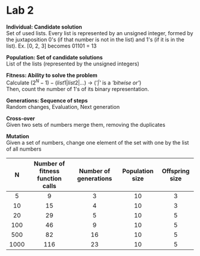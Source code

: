 # Lab 2

<b>Individual: Candidate solution</b><br>
Set of used lists. Every list is represented by an unsigned integer, formed by the juxtaposition 0's (if that number is not in the list) and 1's (if it is in the list). Ex. [0, 2, 3] becomes 01101 = 13

<b>Population: Set of candidate solutions</b><br>
List of the lists (represented by the unsigned integers)

<b>Fitness: Ability to solve the problem</b><br>
Calculate $(2^N - 1) - (list1 | list2 | ...)$ -> (<i>'|'</i> is a <i>'bitwise or'</i>)<br>
Then, count the number of 1's of its binary representation.

<b>Generations: Sequence of steps</b><br>
Random changes, Evaluation, Next generation

<b>Cross-over</b><br>
Given two sets of numbers merge them, removing the duplicates

<b>Mutation</b><br>
Given a set of numbers, change one element of the set with one by the list of all numbers

| N | Number of fitness function calls | Number of generations | Population size | Offspring size |
| :---: | :--: | :--: | :--: | :--:|
| 5 | 9 | 3 | 10 | 3 |
| 10 | 15 | 4 | 10 | 3 |
| 20 | 29 | 5 | 10 | 5 |
| 100 | 46 | 9 | 10 | 5 |
| 500 | 82 | 16 | 10 | 5 |
| 1000 | 116 | 23 | 10 | 5 |